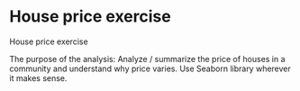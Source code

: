 # House price exercise
 House price exercise

The purpose of the analysis: Analyze / summarize the price of houses in a community and understand why price varies. Use Seaborn library wherever it makes sense.
